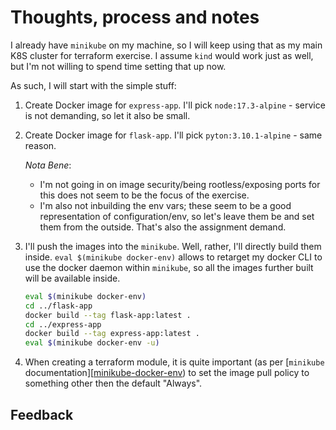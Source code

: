 # Thoughts, process and notes

I already have `minikube` on my machine, so I will keep using that as my main K8S cluster for terraform exercise. I assume
`kind` would work just as well, but I'm not willing to spend time setting that up now.

As such, I will start with the simple stuff:

1. Create Docker image for `express-app`. I'll pick `node:17.3-alpine` - service is not demanding, so let it also be small.
2. Create Docker image for `flask-app`. I'll pick `pyton:3.10.1-alpine` - same reason.

   *Nota Bene*:

    - I'm not going in on image security/being rootless/exposing ports for this does not seem to be the focus of the
      exercise.
    - I'm also not inbuilding the env vars; these seem to be a good representation of configuration/env, so let's leave
      them be and set them from the outside. That's also the assignment demand.

3. I'll push the images into the `minikube`. Well, rather, I'll directly build them inside. `eval $(minikube docker-env)`
   allows to retarget my docker CLI to use the docker daemon within `minikube`, so all the images further built will be
   available inside.

   ```sh
   eval $(minikube docker-env)
   cd ../flask-app
   docker build --tag flask-app:latest .
   cd ../express-app
   docker build --tag express-app:latest .
   eval $(minikube docker-env -u)
   ```

4. When creating a terraform module, it is quite important (as per [`minikube` documentation][[minikube-docker-env]) to
   set the image pull policy to something other then the default "Always".

## Feedback


[minikube-docker-env]: https://minikube.sigs.k8s.io/docs/handbook/pushing/#1-pushing-directly-to-the-in-cluster-docker-daemon-docker-env